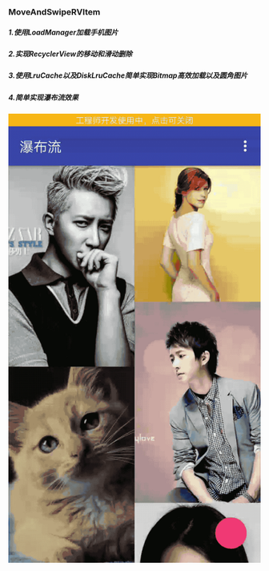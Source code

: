 ### MoveAndSwipeRVItem


##### 1.使用LoadManager加载手机图片
##### 2.实现RecyclerView的移动和滑动删除
##### 3.使用LruCache以及DiskLruCache简单实现Bitmap高效加载以及圆角图片
##### 4.简单实现瀑布流效果

![截图](https://github.com/Markcz/MoveAndSwipeRVItem/blob/master/art.gif)
